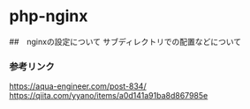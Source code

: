 # php-nginx

##　nginxの設定について
サブディレクトリでの配置などについて


### 参考リンク
https://aqua-engineer.com/post-834/
https://qiita.com/yyano/items/a0d141a91ba8d867985e